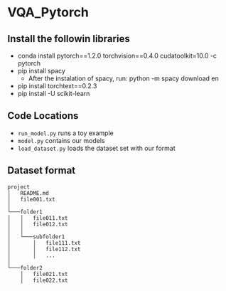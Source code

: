 # VQA_Pytorch

## Install the followin libraries

- conda install pytorch==1.2.0 torchvision==0.4.0 cudatoolkit=10.0 -c pytorch
- pip install spacy
  - After the instalation of spacy, run: python -m spacy download en
- pip install torchtext==0.2.3
- pip install -U scikit-learn

## Code Locations

- `run_model.py` runs a toy example
- `model.py` contains our models
- `load_dataset.py` loads the dataset set with our format

## Dataset format
```
project
│   README.md
│   file001.txt    
│
└───folder1
│   │   file011.txt
│   │   file012.txt
│   │
│   └───subfolder1
│       │   file111.txt
│       │   file112.txt
│       │   ...
│   
└───folder2
    │   file021.txt
    │   file022.txt
```
